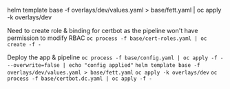 helm template base -f overlays/dev/values.yaml > base/fett.yaml | oc apply -k overlays/dev


Need to create role & binding for certbot as the pipeline won't have permission to modify RBAC
`oc process -f base/cert-roles.yaml | oc create -f -`


Deploy the app & pipeline
`oc process -f base/config.yaml | oc apply -f - --overwrite=false | echo "config applied"`
`helm template base -f overlays/dev/values.yaml > base/fett.yaml`
`oc apply -k overlays/dev`
`oc process -f base/certbot.dc.yaml | oc apply -f -`
